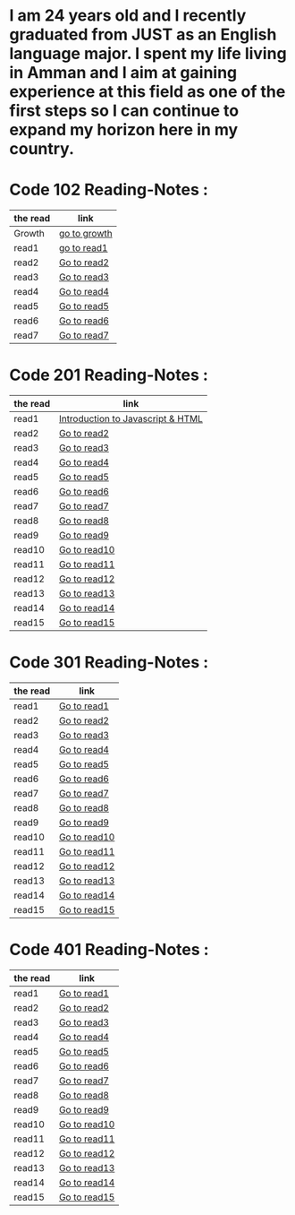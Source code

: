 # I am 24 years old and I recently graduated from JUST as an English language major. I spent my life living in Amman and I aim at gaining experience at this field as one of the first steps so I can continue to expand my horizon here in my country. 

 
 
# Code 102 Reading-Notes :

|the read  | link   |          
------------ | -------------
|Growth | [go to growth ](Growth)|
|read1 | [go to read1 ](https://mrobeidat.github.io/reading-notes/102/read01)|
|read2 | [Go to read2](https://mrobeidat.github.io/reading-notes/102/read02)|
|read3 | [Go to read3](https://mrobeidat.github.io/reading-notes/102/read03)|
|read4 | [Go to read4](https://mrobeidat.github.io/reading-notes/102/read04)|
|read5 | [Go to read5](https://mrobeidat.github.io/reading-notes/102/read05)|
|read6 | [Go to read6](https://mrobeidat.github.io/reading-notes/102/read06)|
|read7 | [Go to read7](https://mrobeidat.github.io/reading-notes/102/read07)|

# Code 201 Reading-Notes :

|the read  | link   |          
------------ | -------------
|read1 | [Introduction to Javascript & HTML ](https://mrobeidat.github.io/reading-notes/201/read01)|
|read2 | [Go to read2](https://mrobeidat.github.io/reading-notes/201/read02)|
|read3 | [Go to read3](https://mrobeidat.github.io/reading-notes/201/read03)|
|read4 | [Go to read4](https://mrobeidat.github.io/reading-notes/201/read04)|
|read5 | [Go to read5](https://mrobeidat.github.io/reading-notes/201/read05)|
|read6 | [Go to read6](https://mrobeidat.github.io/reading-notes/201/read06)|
|read7 | [Go to read7](https://mrobeidat.github.io/reading-notes/201/read07)|
|read8 | [Go to read8](https://mrobeidat.github.io/reading-notes/201/read08)|
|read9 | [Go to read9](https://mrobeidat.github.io/reading-notes/201/read09)|
|read10 | [Go to read10](https://mrobeidat.github.io/reading-notes/201/read10)|
|read11 | [Go to read11](https://mrobeidat.github.io/reading-notes/201/read11)|
|read12 | [Go to read12](https://mrobeidat.github.io/reading-notes/201/read12)|
|read13 | [Go to read13](https://mrobeidat.github.io/reading-notes/201/read13)|
|read14 | [Go to read14](https://mrobeidat.github.io/reading-notes/201/read14)|
|read15 | [Go to read15](https://mrobeidat.github.io/reading-notes/201/read15)|



# Code 301 Reading-Notes :

|the read  | link   |          
------------ | -------------
|read1 | [Go to read1](https://mrobeidat.github.io/reading-notes/301/read01)|
|read2 | [Go to read2](https://mrobeidat.github.io/reading-notes/301/read02)|
|read3 | [Go to read3](https://mrobeidat.github.io/reading-notes/301/read03)|
|read4 | [Go to read4](https://mrobeidat.github.io/reading-notes/301/read04)|
|read5 | [Go to read5](https://mrobeidat.github.io/reading-notes/301/read05)|
|read6 | [Go to read6](https://mrobeidat.github.io/reading-notes/301/read06)|
|read7 | [Go to read7](https://mrobeidat.github.io/reading-notes/301/read07)|
|read8 | [Go to read8](https://mrobeidat.github.io/reading-notes/301/read08)|
|read9 | [Go to read9](https://mrobeidat.github.io/reading-notes/301/read09)|
|read10 | [Go to read10](https://mrobeidat.github.io/reading-notes/301/read10)|
|read11 | [Go to read11](https://mrobeidat.github.io/reading-notes/301/read11)|
|read12 | [Go to read12](https://mrobeidat.github.io/reading-notes/301/read12)|
|read13 | [Go to read13](https://mrobeidat.github.io/reading-notes/301/read13)|
|read14 | [Go to read14](https://mrobeidat.github.io/reading-notes/301/read14)|
|read15 | [Go to read15](https://mrobeidat.github.io/reading-notes/301/read15)|



# Code 401 Reading-Notes :

|the read  | link   |          
------------ | -------------
|read1 | [Go to read1](https://mrobeidat.github.io/reading-notes/401/read01)|
|read2 | [Go to read2](https://mrobeidat.github.io/reading-notes/401/read02)|
|read3 | [Go to read3](https://mrobeidat.github.io/reading-notes/401/read03)|
|read4 | [Go to read4](https://mrobeidat.github.io/reading-notes/401/read04)|
|read5 | [Go to read5](https://mrobeidat.github.io/reading-notes/401/read05)|
|read6 | [Go to read6](https://mrobeidat.github.io/reading-notes/401/read06)|
|read7 | [Go to read7](https://mrobeidat.github.io/reading-notes/401/read07)|
|read8 | [Go to read8](https://mrobeidat.github.io/reading-notes/401/read08)|
|read9 | [Go to read9](https://mrobeidat.github.io/reading-notes/401/read09)|
|read10 | [Go to read10](https://mrobeidat.github.io/reading-notes/401/read10)|
|read11 | [Go to read11](https://mrobeidat.github.io/reading-notes/401/read11)|
|read12 | [Go to read12](https://mrobeidat.github.io/reading-notes/401/read12)|
|read13 | [Go to read13](https://mrobeidat.github.io/reading-notes/401/read13)|
|read14 | [Go to read14](https://mrobeidat.github.io/reading-notes/401/read14)|
|read15 | [Go to read15](https://mrobeidat.github.io/reading-notes/401/read15)|
